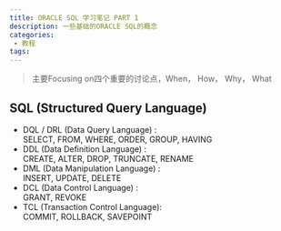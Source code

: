 ```yaml
---
title: ORACLE SQL 学习笔记 PART 1
description: 一些基础的ORACLE SQL的概念
categories:
 - 教程
tags:
---
```


> 主要Focusing on四个重要的讨论点，When， How， Why， What

<!-- more -->

## SQL (Structured Query Language)

* DQL / DRL (Data Query Language) :   
  SELECT, FROM, WHERE, ORDER, GROUP, HAVING
* DDL (Data Definition Language) :  
  CREATE, ALTER, DROP, TRUNCATE, RENAME
* DML (Data Manipulation Language) :  
  INSERT, UPDATE, DELETE
* DCL (Data Control Language) :  
  GRANT, REVOKE
* TCL (Transaction Control Language):  
  COMMIT, ROLLBACK, SAVEPOINT
